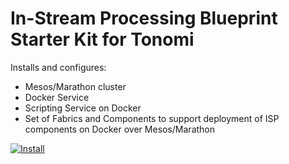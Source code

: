 # In-Stream Processing Blueprint Starter Kit for Tonomi

Installs and configures:
- Mesos/Marathon cluster
- Docker Service
- Scripting Service on Docker
- Set of Fabrics and Components to support deployment of ISP components on Docker over Mesos/Marathon

[![Install](https://raw.github.com/qubell-bazaar/component-skeleton/master/img/install.png)](https://express.tonomi.com/applications/upload?metadataUrl=https://raw.githubusercontent.com/shinjik/instream-deployment-scripts/master/meta.yaml)

